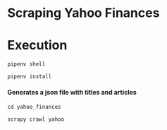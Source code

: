 # Scraping Yahoo Finances


# Execution

```
pipenv shell

pipenv install

```

#### Generates a json file with titles and articles

```
cd yahoo_finances

scrapy crawl yahoo   

```
